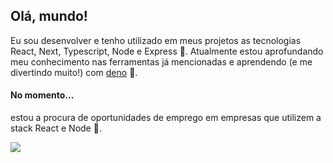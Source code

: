 <!--
**euliveiras/euliveiras** is a ✨ _special_ ✨ repository because its `README.md` (this file) appears on your GitHub profile.

Here are some ideas to get you started:

- 🔭 I’m currently working on ...
- 🌱 I’m currently learning ...
- 👯 I’m looking to collaborate on ...
- 🤔 I’m looking for help with ...
- 💬 Ask me about ...
- 📫 How to reach me: ...
- 😄 Pronouns: ...
- ⚡ Fun fact: ...
-->

## Olá, mundo! 
Eu sou desenvolver e tenho utilizado em meus projetos as tecnologias React, Next, Typescript, Node e Express 🚀. Atualmente estou aprofundando meu conhecimento nas ferramentas já mencionadas e aprendendo (e me divertindo muito!) com [deno](https://deno.land/) 🦕.

#### No momento...
estou a procura de oportunidades de emprego em empresas que utilizem a stack React e Node 🔎.

![](https://i.imgur.com/HNlouf9.gif)


